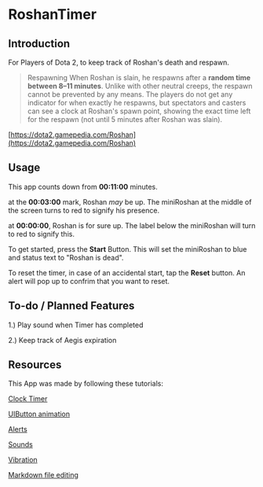 # RoshanTimer


## Introduction

For Players of Dota 2, to keep track of Roshan's death and respawn.

>Respawning
>When Roshan is slain, he respawns after a **random time between 8–11 minutes**. Unlike with other neutral creeps, the respawn cannot be prevented by any means. The players do not get any indicator for when exactly he respawns, but spectators and casters can see a clock at Roshan's spawn point, showing the exact time left for the respawn (not until 5 minutes after Roshan was slain).

[https://dota2.gamepedia.com/Roshan](https://dota2.gamepedia.com/Roshan)

## Usage

This app counts down from **00:11:00** minutes.

at the **00:03:00** mark, Roshan *may* be up. The miniRoshan at the middle of the screen turns to red to signify his presence. 

at **00:00:00**, Roshan is for sure up. The label below the miniRoshan will turn to red to signify this.

To get started, press the **Start** Button. This will set the miniRoshan to blue and status text to "Roshan is dead".

To reset the timer, in case of an accidental start, tap the **Reset** button. An alert will pop up to confrim that you want to reset. 

## To-do / Planned Features
1.) Play sound when Timer has completed

2.) Keep track of Aegis expiration

## Resources

This App was made by following these tutorials:

[Clock Timer](https://medium.com/ios-os-x-development/build-an-stopwatch-with-swift-3-0-c7040818a10f)

[UIButton animation](https://www.youtube.com/watch?v=ox2MieJzcRQ)

[Alerts](https://www.youtube.com/watch?time_continue=469&v=4EAGIiu7SFU)

[Sounds](https://stackoverflow.com/questions/47619607/how-to-play-a-sound-on-ios-11-with-swift-4-and-where-i-place-the-mp3-file)

[Vibration](https://stackoverflow.com/questions/26455880/how-to-make-iphone-vibrate-using-swift)

[Markdown file editing](https://github.com/adam-p/markdown-here/wiki/Markdown-Cheatsheet#blockquotes)


